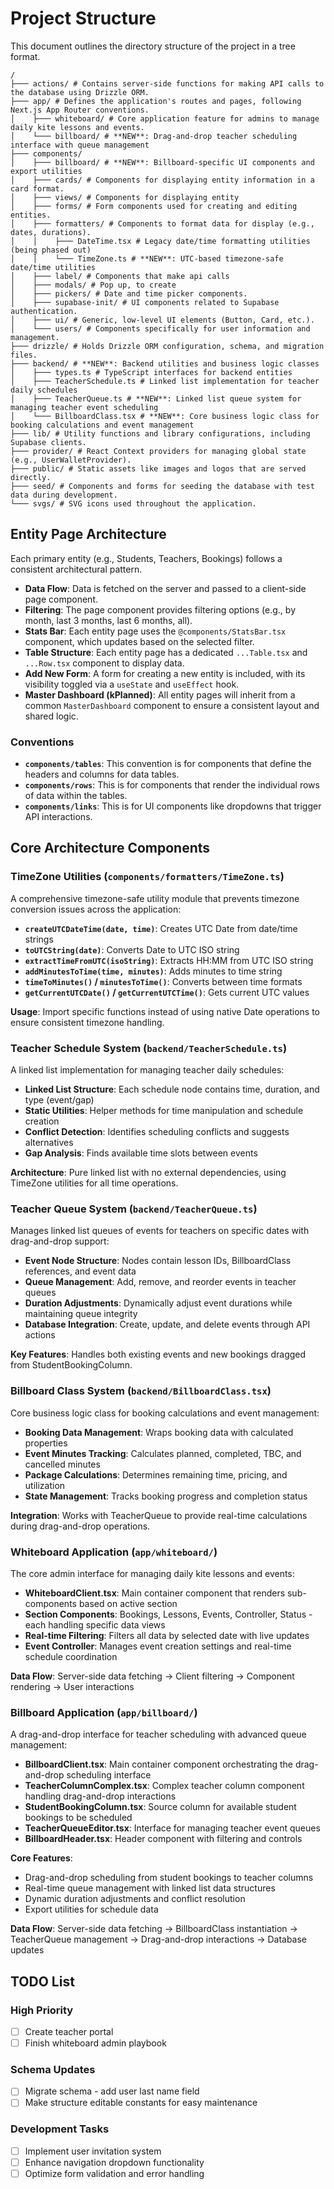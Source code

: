 # Project Structure

This document outlines the directory structure of the project in a tree format.

```
/
├─── actions/ # Contains server-side functions for making API calls to the database using Drizzle ORM.
├─── app/ # Defines the application's routes and pages, following Next.js App Router conventions.
│    ├─── whiteboard/ # Core application feature for admins to manage daily kite lessons and events.
│    └─── billboard/ # **NEW**: Drag-and-drop teacher scheduling interface with queue management
├─── components/
│    ├─── billboard/ # **NEW**: Billboard-specific UI components and export utilities
│    ├─── cards/ # Components for displaying entity information in a card format.
│    ├─── views/ # Components for displaying entity
│    ├─── forms/ # Form components used for creating and editing entities.
│    ├─── formatters/ # Components to format data for display (e.g., dates, durations).
│    │    ├─── DateTime.tsx # Legacy date/time formatting utilities (being phased out)
│    │    └─── TimeZone.ts # **NEW**: UTC-based timezone-safe date/time utilities
│    ├─── label/ # Components that make api calls
│    ├─── modals/ # Pop up, to create
│    ├─── pickers/ # Date and time picker components.
│    ├─── supabase-init/ # UI components related to Supabase authentication.
│    ├─── ui/ # Generic, low-level UI elements (Button, Card, etc.).
│    └─── users/ # Components specifically for user information and management.
├─── drizzle/ # Holds Drizzle ORM configuration, schema, and migration files.
├─── backend/ # **NEW**: Backend utilities and business logic classes
│    ├─── types.ts # TypeScript interfaces for backend entities
│    ├─── TeacherSchedule.ts # Linked list implementation for teacher daily schedules
│    ├─── TeacherQueue.ts # **NEW**: Linked list queue system for managing teacher event scheduling
│    └─── BillboardClass.tsx # **NEW**: Core business logic class for booking calculations and event management
├─── lib/ # Utility functions and library configurations, including Supabase clients.
├─── provider/ # React Context providers for managing global state (e.g., UserWalletProvider).
├─── public/ # Static assets like images and logos that are served directly.
├─── seed/ # Components and forms for seeding the database with test data during development.
└─── svgs/ # SVG icons used throughout the application.
```

## Entity Page Architecture

Each primary entity (e.g., Students, Teachers, Bookings) follows a consistent architectural pattern.

- **Data Flow**: Data is fetched on the server and passed to a client-side page component.
- **Filtering**: The page component provides filtering options (e.g., by month, last 3 months, last 6 months, all).
- **Stats Bar**: Each entity page uses the `@components/StatsBar.tsx` component, which updates based on the selected filter.
- **Table Structure**: Each entity page has a dedicated `...Table.tsx` and `...Row.tsx` component to display data.
- **Add New Form**: A form for creating a new entity is included, with its visibility toggled via a `useState` and `useEffect` hook.
- **Master Dashboard (kPlanned)**: All entity pages will inherit from a common `MasterDashboard` component to ensure a consistent layout and shared logic.

### Conventions

- **`components/tables`**: This convention is for components that define the headers and columns for data tables.
- **`components/rows`**: This is for components that render the individual rows of data within the tables.
- **`components/links`**: This is for UI components like dropdowns that trigger API interactions.

## Core Architecture Components

### TimeZone Utilities (`components/formatters/TimeZone.ts`)

A comprehensive timezone-safe utility module that prevents timezone conversion issues across the application:

- **`createUTCDateTime(date, time)`**: Creates UTC Date from date/time strings
- **`toUTCString(date)`**: Converts Date to UTC ISO string  
- **`extractTimeFromUTC(isoString)`**: Extracts HH:MM from UTC ISO string
- **`addMinutesToTime(time, minutes)`**: Adds minutes to time string
- **`timeToMinutes()` / `minutesToTime()`**: Converts between time formats
- **`getCurrentUTCDate()` / `getCurrentUTCTime()`**: Gets current UTC values

**Usage**: Import specific functions instead of using native Date operations to ensure consistent timezone handling.

### Teacher Schedule System (`backend/TeacherSchedule.ts`)

A linked list implementation for managing teacher daily schedules:

- **Linked List Structure**: Each schedule node contains time, duration, and type (event/gap)
- **Static Utilities**: Helper methods for time manipulation and schedule creation
- **Conflict Detection**: Identifies scheduling conflicts and suggests alternatives
- **Gap Analysis**: Finds available time slots between events

**Architecture**: Pure linked list with no external dependencies, using TimeZone utilities for all time operations.

### Teacher Queue System (`backend/TeacherQueue.ts`)

Manages linked list queues of events for teachers on specific dates with drag-and-drop support:

- **Event Node Structure**: Nodes contain lesson IDs, BillboardClass references, and event data
- **Queue Management**: Add, remove, and reorder events in teacher queues
- **Duration Adjustments**: Dynamically adjust event durations while maintaining queue integrity
- **Database Integration**: Create, update, and delete events through API actions

**Key Features**: Handles both existing events and new bookings dragged from StudentBookingColumn.

### Billboard Class System (`backend/BillboardClass.tsx`)

Core business logic class for booking calculations and event management:

- **Booking Data Management**: Wraps booking data with calculated properties
- **Event Minutes Tracking**: Calculates planned, completed, TBC, and cancelled minutes
- **Package Calculations**: Determines remaining time, pricing, and utilization
- **State Management**: Tracks booking progress and completion status

**Integration**: Works with TeacherQueue to provide real-time calculations during drag-and-drop operations.

### Whiteboard Application (`app/whiteboard/`)

The core admin interface for managing daily kite lessons and events:

- **WhiteboardClient.tsx**: Main container component that renders sub-components based on active section
- **Section Components**: Bookings, Lessons, Events, Controller, Status - each handling specific data views
- **Real-time Filtering**: Filters all data by selected date with live updates
- **Event Controller**: Manages event creation settings and real-time schedule coordination

**Data Flow**: Server-side data fetching → Client filtering → Component rendering → User interactions

### Billboard Application (`app/billboard/`)

A drag-and-drop interface for teacher scheduling with advanced queue management:

- **BillboardClient.tsx**: Main container component orchestrating the drag-and-drop scheduling interface
- **TeacherColumnComplex.tsx**: Complex teacher column component handling drag-and-drop interactions
- **StudentBookingColumn.tsx**: Source column for available student bookings to be scheduled
- **TeacherQueueEditor.tsx**: Interface for managing teacher event queues
- **BillboardHeader.tsx**: Header component with filtering and controls

**Core Features**:
- Drag-and-drop scheduling from student bookings to teacher columns
- Real-time queue management with linked list data structures
- Dynamic duration adjustments and conflict resolution
- Export utilities for schedule data

**Data Flow**: Server-side data fetching → BillboardClass instantiation → TeacherQueue management → Drag-and-drop interactions → Database updates

## TODO List

### High Priority
- [ ] Create teacher portal
- [ ] Finish whiteboard admin playbook

### Schema Updates
- [ ] Migrate schema - add user last name field
- [ ] Make structure editable constants for easy maintenance

### Development Tasks
- [ ] Implement user invitation system
- [ ] Enhance navigation dropdown functionality
- [ ] Optimize form validation and error handling